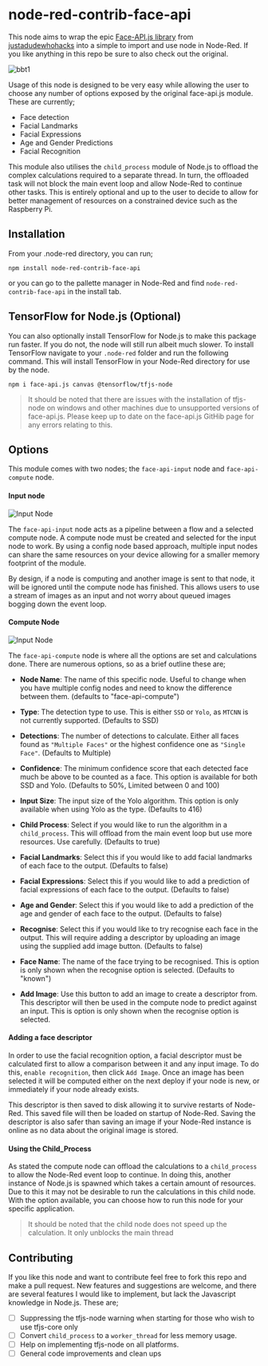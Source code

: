 # node-red-contrib-face-api

This node aims to wrap the epic [Face-API.js library](https://github.com/justadudewhohacks/face-api.js) from [justadudewhohacks](https://github.com/justadudewhohacks) into a simple to import and use node in Node-Red. If you like anything in this repo be sure to also check out the original.

![bbt1](Images/bbt1.jpg)

Usage of this node is designed to be very easy while allowing the user to choose any number of options exposed by the original face-api.js module. These are currently;

- Face detection
- Facial Landmarks
- Facial Expressions
- Age and Gender Predictions
- Facial Recognition

This module also utilises the `child_process` module of Node.js to offload the complex calculations required to a separate thread. In turn, the offloaded task will not block the main event loop and allow Node-Red to continue other tasks. This is entirely optional and up to the user to decide to allow for better management of resources on a constrained device such as the Raspberry Pi.

## Installation

From your .node-red directory, you can run;

`npm install node-red-contrib-face-api`

or you can go to the pallette manager in Node-Red and find `node-red-contrib-face-api` in the install tab.

## TensorFlow for Node.js (Optional)

You can also optionally install TensorFlow for Node.js to make this package run faster. If you do not, the node will still run albeit much slower. To install TensorFlow navigate to your `.node-red` folder and run the following command. This will install TensorFlow in your Node-Red directory for use by the node.

`npm i face-api.js canvas @tensorflow/tfjs-node`

>It should be noted that there are issues with the installation of tfjs-node on windows and other machines due to unsupported versions of face-api.js. Please keep up to date on the face-api.js GitHib page for any errors relating to this.

## Options

This module comes with two nodes; the `face-api-input` node and `face-api-compute` node.

#### Input node

![Input Node](Images/face-api-input-node-menu.JPG)

The `face-api-input` node acts as a pipeline between a flow and a selected compute node. A compute node must be created and selected for the input node to work. By using a config node based approach, multiple input nodes can share the same resources on your device allowing for a smaller memory footprint of the module.

By design, if a node is computing and another image is sent to that node, it will be ignored until the compute node has finished. This allows users to use a stream of images as an input and not worry about queued images bogging down the event loop.

#### Compute Node

![Input Node](Images/face-api-compute-node-menu.JPG)

The `face-api-compute` node is where all the options are set and calculations done. There are numerous options, so as a brief outline these are;

- __Node Name__: The name of this specific node. Useful to change when you have multiple config nodes and need to know the difference between them. (defaults to "face-api-compute")

- __Type__: The detection type to use. This is either `SSD` or `Yolo`, as `MTCNN` is not currently supported. (Defaults to SSD)

- __Detections__: The number of detections to calculate. Either all faces found as `"Multiple Faces"` or the highest confidence one as `"Single Face"`. (Defaults to Multiple)

- __Confidence__: The minimum confidence score that each detected face much be above to be counted as a face. This option is available for both SSD and Yolo. (Defaults to 50%, Limited between 0 and 100)

- __Input Size__: The input size of the Yolo algorithm. This option is only available when using Yolo as the type. (Defaults to 416)

- __Child Process__: Select if you would like to run the algorithm in a `child_process`. This will offload from the main event loop but use more resources. Use carefully. (Defaults to true)

- __Facial Landmarks__: Select this if you would like to add facial landmarks of each face to the output. (Defaults to false)

- __Facial Expressions__: Select this if you would like to add a prediction of facial expressions of each face to the output. (Defaults to false)

- __Age and Gender__: Select this if you would like to add a prediction of the age and gender of each face to the output. (Defaults to false)

- __Recognise__: Select this if you would like to try recognise each face in the output. This will require adding a descriptor by uploading an image using the supplied add image button. (Defaults to false)

- __Face Name__: The name of the face trying to be recognised. This is option is only shown when the recognise option is selected. (Defaults to "known")

- __Add Image__: Use this button to add an image to create a descriptor from. This descriptor will then be used in the compute node to predict against an input. This is option is only shown when the recognise option is selected.

#### Adding a face descriptor

In order to use the facial recognition option, a facial descriptor must be calculated first to allow a comparison between it and any input image. To do this, `enable recognition`, then click `Add Image`. Once an image has been selected it will be computed either on the next deploy if your node is new, or immediately if your node already exists.

This descriptor is then saved to disk allowing it to survive restarts of Node-Red. This saved file will then be loaded on startup of Node-Red. Saving the descriptor is also safer than saving an image if your Node-Red instance is online as no data about the original image is stored.

#### Using the Child_Process

As stated the compute node can offload the calculations to a `child_process` to allow the Node-Red event loop to continue. In doing this, another instance of Node.js is spawned which takes a certain amount of resources. Due to this it may not be desirable to run the calculations in this child node. With the option available, you can choose how to run this node for your specific application.

> It should be noted that the child node does not speed up the calculation. It only unblocks the main thread

## Contributing

If you like this node and want to contribute feel free to fork this repo and make a pull request. New features and suggestions are welcome, and there are several features I would like to implement, but lack the Javascript knowledge in Node.js. These are;

- [ ] Suppressing the tfjs-node warning when starting for those who wish to use tfjs-core only
- [ ] Convert `child_process` to a `worker_thread` for less memory usage.
- [ ] Help on implementing tfjs-node on all platforms.
- [ ] General code improvements and clean ups
